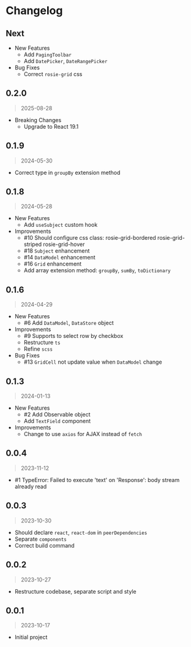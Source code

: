 # Changelog

## Next

- New Features
  - Add `PagingToolbar`
  - Add `DatePicker`, `DateRangePicker`
- Bug Fixes
  - Correct `rosie-grid` css

## 0.2.0
> 2025-08-28

- Breaking Changes
  - Upgrade to React 19.1

## 0.1.9
> 2024-05-30
  - Correct type in `groupBy` extension method

## 0.1.8
> 2024-05-28

- New Features
  - Add `useSubject` custom hook
- Improvements
  - #10 Should configure css class: rosie-grid-bordered rosie-grid-striped rosie-grid-hover
  - #18 `Subject` enhancement
  - #14 `DataModel` enhancement
  - #16 `Grid` enhancement
  - Add array extension method: `groupBy`, `sumBy`, `toDictionary`

## 0.1.6
> 2024-04-29

- New Features
  - #6 Add `DataModel`, `DataStore` object
- Improvements
  - #9 Supports to select row by checkbox
  - Restructure `ts`
  - Refine `scss`
- Bug Fixes
  - #13 `GridCell` not update value when `DataModel` change

## 0.1.3
> 2024-01-13

- New Features
  - #2 Add Observable object
  - Add `TextField` component
- Improvements
  - Change to use `axios` for AJAX instead of `fetch`

## 0.0.4
> 2023-11-12

- #1 TypeError: Failed to execute 'text' on 'Response': body stream already read

## 0.0.3
> 2023-10-30

- Should declare `react`, `react-dom` in `peerDependencies`
- Separate `components`
- Correct build command

## 0.0.2
> 2023-10-27

- Restructure codebase, separate script and style

## 0.0.1
> 2023-10-17

- Initial project